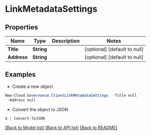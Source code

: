 # LinkMetadataSettings
## Properties

Name | Type | Description | Notes
------------ | ------------- | ------------- | -------------
**Title** | **String** |  | [optional] [default to null]
**Address** | **String** |  | [optional] [default to null]

## Examples

- Create a new object
```powershell
New-Cloud.Governance.ClientLinkMetadataSettings  -Title null `
 -Address null
```

- Convert the object to JSON
```powershell
$ | Convert-ToJSON
```


[[Back to Model list]](../README.md#documentation-for-models) [[Back to API list]](../README.md#documentation-for-api-endpoints) [[Back to README]](../README.md)

